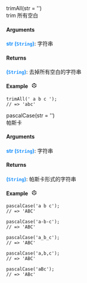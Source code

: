 <div><div id="trimall" class="item-method-name" style="margin-top: -65px; padding-top: 65px;"><div class="item-method-name-area">trimAll(str = '')</div></div><div class="item-method-content"><div>trim 所有空白</div><h4>Arguments</h4><div><strong style="color: #1890ff;">str</strong><strong style="color: #1890ff;"> (<code>String</code>)</strong><span>: 字符串</span></div><h4>Returns</h4><span><strong style="color: #1890ff;">(<code>String</code>)</strong><span>: 去掉所有空白的字符串</span></span><h4><span>Example</span><i style="margin-left: 10px; cursor: pointer;" ariaLabel="图标: code" class="anticon anticon-code-sandbox action-showREPL" data-funcname="trimAll" data-example="120,156,139,86,42,41,202,204,117,204,201,209,80,87,72,84,72,82,72,86,80,215,180,142,201,211,215,87,176,181,83,80,79,76,74,86,87,138,5,0,190,20,9,169"><svg viewBox="64 64 896 896" focusable="false" data-icon="code-sandbox" width="1em" height="1em" fill="currentColor" aria-hidden="true"><path d="M709.6 210l.4-.2h.2L512 96 313.9 209.8h-.2l.7.3L151.5 304v416L512 928l360.5-208V304l-162.9-94zM482.7 843.6L339.6 761V621.4L210 547.8V372.9l272.7 157.3v313.4zM238.2 321.5l134.7-77.8 138.9 79.7 139.1-79.9 135.2 78-273.9 158-274-158zM814 548.3l-128.8 73.1v139.1l-143.9 83V530.4L814 373.1v175.2z"></path></svg></i></h4><div style="display: none;">暂无</div><pre><code><span class="hljs-title function_">trimAll</span>(<span class="hljs-string">&#x27; a b c &#x27;</span>);
<span class="hljs-comment">// =&gt; &#x27;abc&#x27;</span></code></pre></div></div>
<div><div id="pascalcase" class="item-method-name" style="margin-top: -65px; padding-top: 65px;"><div class="item-method-name-area">pascalCase(str = '')</div></div><div class="item-method-content"><div>帕斯卡</div><h4>Arguments</h4><div><strong style="color: #1890ff;">str</strong><strong style="color: #1890ff;"> (<code>String</code>)</strong><span>: 字符串</span></div><h4>Returns</h4><span><strong style="color: #1890ff;">(<code>String</code>)</strong><span>: 帕斯卡形式的字符串</span></span><h4><span>Example</span><i style="margin-left: 10px; cursor: pointer;" ariaLabel="图标: code" class="anticon anticon-code-sandbox action-showREPL" data-funcname="pascalCase" data-example="120,156,139,86,42,72,44,78,78,204,113,78,44,78,213,80,79,84,72,82,72,86,215,180,142,201,211,215,87,176,181,83,80,119,116,114,86,87,210,65,85,163,155,164,75,80,77,124,82,60,65,53,58,73,58,4,213,56,161,169,72,86,87,138,5,0,134,194,48,240"><svg viewBox="64 64 896 896" focusable="false" data-icon="code-sandbox" width="1em" height="1em" fill="currentColor" aria-hidden="true"><path d="M709.6 210l.4-.2h.2L512 96 313.9 209.8h-.2l.7.3L151.5 304v416L512 928l360.5-208V304l-162.9-94zM482.7 843.6L339.6 761V621.4L210 547.8V372.9l272.7 157.3v313.4zM238.2 321.5l134.7-77.8 138.9 79.7 139.1-79.9 135.2 78-273.9 158-274-158zM814 548.3l-128.8 73.1v139.1l-143.9 83V530.4L814 373.1v175.2z"></path></svg></i></h4><div style="display: none;">暂无</div><pre><code><span class="hljs-title function_">pascalCase</span>(<span class="hljs-string">&#x27;a b c&#x27;</span>);
<span class="hljs-comment">// =&gt; &#x27;ABC&#x27;</span></code></pre><pre><code><span class="hljs-title function_">pascalCase</span>(<span class="hljs-string">&#x27;a-b-c&#x27;</span>);
<span class="hljs-comment">// =&gt; &#x27;ABC&#x27;</span></code></pre><pre><code><span class="hljs-title function_">pascalCase</span>(<span class="hljs-string">&#x27;a_b_c&#x27;</span>);
<span class="hljs-comment">// =&gt; &#x27;ABC&#x27;</span></code></pre><pre><code><span class="hljs-title function_">pascalCase</span>(<span class="hljs-string">&#x27;a,b,c&#x27;</span>);
<span class="hljs-comment">// =&gt; &#x27;ABC&#x27;</span></code></pre><pre><code><span class="hljs-title function_">pascalCase</span>(<span class="hljs-string">&#x27;aBc&#x27;</span>);
<span class="hljs-comment">// =&gt; &#x27;ABc&#x27;</span></code></pre></div></div>